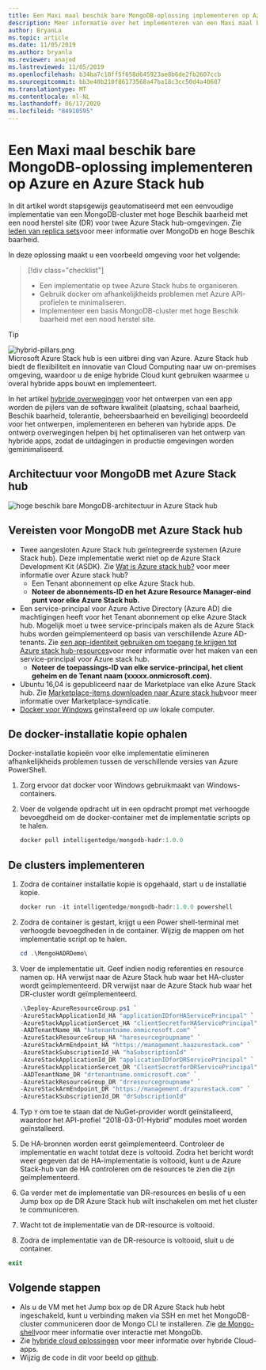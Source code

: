 ```yaml
---
title: Een Maxi maal beschik bare MongoDB-oplossing implementeren op Azure en Azure Stack hub
description: Meer informatie over het implementeren van een Maxi maal beschik bare MongoDB-oplossing voor Azure en Azure Stack hub
author: BryanLa
ms.topic: article
ms.date: 11/05/2019
ms.author: bryanla
ms.reviewer: anajod
ms.lastreviewed: 11/05/2019
ms.openlocfilehash: b34ba7c10ff5f658d645923ae8b6de2fb2607ccb
ms.sourcegitcommit: bb3e40b210f86173568a47ba18c3cc50d4a40607
ms.translationtype: MT
ms.contentlocale: nl-NL
ms.lasthandoff: 06/17/2020
ms.locfileid: "84910595"
---
```

# <a name="deploy-a-highly-available-mongodb-solution-to-azure-and-azure-stack-hub"></a>Een Maxi maal beschik bare MongoDB-oplossing implementeren op Azure en Azure Stack hub

In dit artikel wordt stapsgewijs geautomatiseerd met een eenvoudige implementatie van een MongoDB-cluster met hoge Beschik baarheid met een nood herstel site (DR) voor twee Azure Stack hub-omgevingen. Zie [leden van replica sets](https://docs.mongodb.com/manual/core/replica-set-members/)voor meer informatie over MongoDb en hoge Beschik baarheid.

In deze oplossing maakt u een voorbeeld omgeving voor het volgende:

> [!div class="checklist"]
> - Een implementatie op twee Azure Stack hubs te organiseren.
> - Gebruik docker om afhankelijkheids problemen met Azure API-profielen te minimaliseren.
> - Implementeer een basis MongoDB-cluster met hoge Beschik baarheid met een nood herstel site.

> [!Tip]  
> ![hybrid-pillars.png](./media/solution-deployment-guide-cross-cloud-scaling/hybrid-pillars.png)  
> Microsoft Azure Stack hub is een uitbrei ding van Azure. Azure Stack hub biedt de flexibiliteit en innovatie van Cloud Computing naar uw on-premises omgeving, waardoor u de enige hybride Cloud kunt gebruiken waarmee u overal hybride apps bouwt en implementeert.  
> 
> In het artikel [hybride overwegingen](overview-app-design-considerations.md) voor het ontwerpen van een app worden de pijlers van de software kwaliteit (plaatsing, schaal baarheid, Beschik baarheid, tolerantie, beheersbaarheid en beveiliging) beoordeeld voor het ontwerpen, implementeren en beheren van hybride apps. De ontwerp overwegingen helpen bij het optimaliseren van het ontwerp van hybride apps, zodat de uitdagingen in productie omgevingen worden geminimaliseerd.

## <a name="architecture-for-mongodb-with-azure-stack-hub"></a>Architectuur voor MongoDB met Azure Stack hub

![hoge beschik bare MongoDB-architectuur in Azure Stack hub](media/solution-deployment-guide-mongodb-ha/image1.png)

## <a name="prerequisites-for-mongodb-with-azure-stack-hub"></a>Vereisten voor MongoDB met Azure Stack hub

- Twee aangesloten Azure Stack hub geïntegreerde systemen (Azure Stack hub). Deze implementatie werkt niet op de Azure Stack Development Kit (ASDK). Zie [Wat is Azure stack hub?](https://azure.microsoft.com/products/azure-stack/hub/) voor meer informatie over Azure stack hub?
  - Een Tenant abonnement op elke Azure Stack hub. 
  - **Noteer de abonnements-ID en het Azure Resource Manager-eind punt voor elke Azure Stack hub.**
- Een service-principal voor Azure Active Directory (Azure AD) die machtigingen heeft voor het Tenant abonnement op elke Azure Stack hub. Mogelijk moet u twee service-principals maken als de Azure Stack hubs worden geïmplementeerd op basis van verschillende Azure AD-tenants. Zie [een app-identiteit gebruiken om toegang te krijgen tot Azure stack hub-resources](https://docs.microsoft.com/azure-stack/user/azure-stack-create-service-principals)voor meer informatie over het maken van een service-principal voor Azure stack hub.
  - **Noteer de toepassings-ID van elke service-principal, het client geheim en de Tenant naam (xxxxx.onmicrosoft.com).**
- Ubuntu 16,04 is gepubliceerd naar de Marketplace van elke Azure Stack hub. Zie [Marketplace-items downloaden naar Azure stack hub](https://docs.microsoft.com/azure-stack/operator/azure-stack-download-azure-marketplace-item)voor meer informatie over Marketplace-syndicatie.
- [Docker voor Windows](https://docs.docker.com/docker-for-windows/) geïnstalleerd op uw lokale computer.

## <a name="get-the-docker-image"></a>De docker-installatie kopie ophalen

Docker-installatie kopieën voor elke implementatie elimineren afhankelijkheids problemen tussen de verschillende versies van Azure PowerShell.

1. Zorg ervoor dat docker voor Windows gebruikmaakt van Windows-containers.
2. Voer de volgende opdracht uit in een opdracht prompt met verhoogde bevoegdheid om de docker-container met de implementatie scripts op te halen.

    ```powershell  
    docker pull intelligentedge/mongodb-hadr:1.0.0
    ```

## <a name="deploy-the-clusters"></a>De clusters implementeren

1. Zodra de container installatie kopie is opgehaald, start u de installatie kopie.

    ```powershell  
    docker run -it intelligentedge/mongodb-hadr:1.0.0 powershell
    ```

2. Zodra de container is gestart, krijgt u een Power shell-terminal met verhoogde bevoegdheden in de container. Wijzig de mappen om het implementatie script op te halen.

    ```powershell  
    cd .\MongoHADRDemo\
    ```

3. Voer de implementatie uit. Geef indien nodig referenties en resource namen op. HA verwijst naar de Azure Stack hub waar het HA-cluster wordt geïmplementeerd. DR verwijst naar de Azure Stack hub waar het DR-cluster wordt geïmplementeerd.

    ```powershell
    .\Deploy-AzureResourceGroup.ps1 `
    -AzureStackApplicationId_HA "applicationIDforHAServicePrincipal" `
    -AzureStackApplicationSercet_HA "clientSecretforHAServicePrincipal" `
    -AADTenantName_HA "hatenantname.onmicrosoft.com" `
    -AzureStackResourceGroup_HA "haresourcegroupname" `
    -AzureStackArmEndpoint_HA "https://management.haazurestack.com" `
    -AzureStackSubscriptionId_HA "haSubscriptionId" `
    -AzureStackApplicationId_DR "applicationIDforDRServicePrincipal" `
    -AzureStackApplicationSercet_DR "ClientSecretforDRServicePrincipal" `
    -AADTenantName_DR "drtenantname.onmicrosoft.com" `
    -AzureStackResourceGroup_DR "drresourcegroupname" `
    -AzureStackArmEndpoint_DR "https://management.drazurestack.com" `
    -AzureStackSubscriptionId_DR "drSubscriptionId"
    ```

4. Typ `Y` om toe te staan dat de NuGet-provider wordt geïnstalleerd, waardoor het API-profiel "2018-03-01-Hybrid" modules moet worden geïnstalleerd.

5. De HA-bronnen worden eerst geïmplementeerd. Controleer de implementatie en wacht totdat deze is voltooid. Zodra het bericht wordt weer gegeven dat de HA-implementatie is voltooid, kunt u de Azure Stack-hub van de HA controleren om de resources te zien die zijn geïmplementeerd.

6. Ga verder met de implementatie van DR-resources en beslis of u een Jump box op de DR Azure Stack hub wilt inschakelen om met het cluster te communiceren.

7. Wacht tot de implementatie van de DR-resource is voltooid.

8. Zodra de implementatie van de DR-resource is voltooid, sluit u de container.

  ```powershell
  exit
  ```

## <a name="next-steps"></a>Volgende stappen

- Als u de VM met het Jump box op de DR Azure Stack hub hebt ingeschakeld, kunt u verbinding maken via SSH en met het MongoDB-cluster communiceren door de Mongo CLI te installeren. Zie [de Mongo-shell](https://docs.mongodb.com/manual/mongo/)voor meer informatie over interactie met MongoDb.
- Zie [hybride cloud oplossingen](https://aka.ms/azsdevtutorials) voor meer informatie over hybride Cloud-apps.
- Wijzig de code in dit voor beeld op [github](https://github.com/Azure-Samples/azure-intelligent-edge-patterns).
